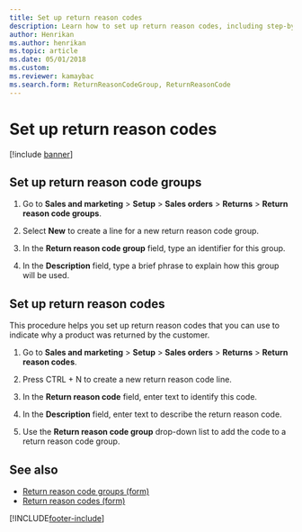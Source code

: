 ```yaml
---
title: Set up return reason codes
description: Learn how to set up return reason codes, including step-by-step processes for setting up return reason code grups and setting up return reason codes.
author: Henrikan
ms.author: henrikan
ms.topic: article
ms.date: 05/01/2018
ms.custom: 
ms.reviewer: kamaybac
ms.search.form: ReturnReasonCodeGroup, ReturnReasonCode
---
```


# Set up return reason codes

[!include [banner](../includes/banner.md)]

## Set up return reason code groups

1. Go to **Sales and marketing** \> **Setup** \> **Sales orders** \> **Returns** \> **Return reason code groups**.

1. Select **New** to create a line for a new return reason code group.

1. In the **Return reason code group** field, type an identifier for this group.

1. In the **Description** field, type a brief phrase to explain how this group will be used.

## Set up return reason codes

This procedure helps you set up return reason codes that you can use to indicate why a product was returned by the customer.

1. Go to **Sales and marketing** \> **Setup** \> **Sales orders** \> **Returns** \> **Return reason codes**.

1. Press CTRL + N to create a new return reason code line.

1. In the **Return reason code** field, enter text to identify this code.

1. In the **Description** field, enter text to describe the return reason code.

1. Use the **Return reason code group** drop-down list to add the code to a return reason code group.

## See also

- [Return reason code groups (form)](https://technet.microsoft.com/library/hh209604\(v=ax.60\))
- [Return reason codes (form)](https://technet.microsoft.com/library/hh227372\(v=ax.60\))

[!INCLUDE[footer-include](../../includes/footer-banner.md)]